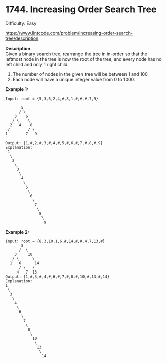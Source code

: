 # 1744. Increasing Order Search Tree

Difficulty: Easy

https://www.lintcode.com/problem/increasing-order-search-tree/description

**Description**  
Given a binary search tree, rearrange the tree in in-order so that the leftmost node in the tree is now the root of the tree, and every node has no left child and only 1 right child.

1. The number of nodes in the given tree will be between 1 and 100.
2. Each node will have a unique integer value from 0 to 1000.

**Example 1:**
```
Input: root = {5,3,6,2,4,#,8,1,#,#,#,7,9}

       5
      / \
    3    6
   / \    \
  2   4    8
 /        / \ 
1        7   9

Output: {1,#,2,#,3,#,4,#,5,#,6,#,7,#,8,#,9}
Explanation:
 1
  \
   2
    \
     3
      \
       4
        \
         5
          \
           6
            \
             7
              \
               8
                \
                 9  
```

**Example 2:**
```
Input: root = {8,3,10,1,6,#,14,#,#,4,7,13,#}
       8
      /  \
    3     10
   / \      \
  1   6      14
      / \   / 
     4   7  13
Output: {1,#,3,#,4,#,6,#,7,#,8,#,10,#,13,#,14}
Explanation:
1
 \
  3
   \
    4
     \
      6
       \
        7
         \
          8
           \
            10
             \
              13
               \
                14
```
